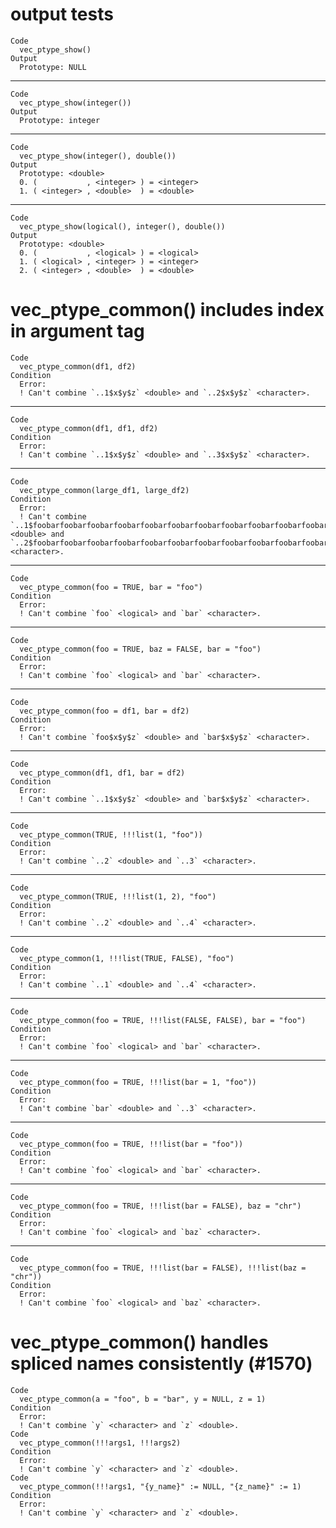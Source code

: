 # output tests

    Code
      vec_ptype_show()
    Output
      Prototype: NULL

---

    Code
      vec_ptype_show(integer())
    Output
      Prototype: integer

---

    Code
      vec_ptype_show(integer(), double())
    Output
      Prototype: <double>
      0. (           , <integer> ) = <integer>
      1. ( <integer> , <double>  ) = <double> 

---

    Code
      vec_ptype_show(logical(), integer(), double())
    Output
      Prototype: <double>
      0. (           , <logical> ) = <logical>
      1. ( <logical> , <integer> ) = <integer>
      2. ( <integer> , <double>  ) = <double> 

# vec_ptype_common() includes index in argument tag

    Code
      vec_ptype_common(df1, df2)
    Condition
      Error:
      ! Can't combine `..1$x$y$z` <double> and `..2$x$y$z` <character>.

---

    Code
      vec_ptype_common(df1, df1, df2)
    Condition
      Error:
      ! Can't combine `..1$x$y$z` <double> and `..3$x$y$z` <character>.

---

    Code
      vec_ptype_common(large_df1, large_df2)
    Condition
      Error:
      ! Can't combine `..1$foobarfoobarfoobarfoobarfoobarfoobarfoobarfoobarfoobarfoobarfoobarfoobarfoobarfoobarfoobarfoobarfoobarfoobarfoobarfoobar$y$z` <double> and `..2$foobarfoobarfoobarfoobarfoobarfoobarfoobarfoobarfoobarfoobarfoobarfoobarfoobarfoobarfoobarfoobarfoobarfoobarfoobarfoobar$y$z` <character>.

---

    Code
      vec_ptype_common(foo = TRUE, bar = "foo")
    Condition
      Error:
      ! Can't combine `foo` <logical> and `bar` <character>.

---

    Code
      vec_ptype_common(foo = TRUE, baz = FALSE, bar = "foo")
    Condition
      Error:
      ! Can't combine `foo` <logical> and `bar` <character>.

---

    Code
      vec_ptype_common(foo = df1, bar = df2)
    Condition
      Error:
      ! Can't combine `foo$x$y$z` <double> and `bar$x$y$z` <character>.

---

    Code
      vec_ptype_common(df1, df1, bar = df2)
    Condition
      Error:
      ! Can't combine `..1$x$y$z` <double> and `bar$x$y$z` <character>.

---

    Code
      vec_ptype_common(TRUE, !!!list(1, "foo"))
    Condition
      Error:
      ! Can't combine `..2` <double> and `..3` <character>.

---

    Code
      vec_ptype_common(TRUE, !!!list(1, 2), "foo")
    Condition
      Error:
      ! Can't combine `..2` <double> and `..4` <character>.

---

    Code
      vec_ptype_common(1, !!!list(TRUE, FALSE), "foo")
    Condition
      Error:
      ! Can't combine `..1` <double> and `..4` <character>.

---

    Code
      vec_ptype_common(foo = TRUE, !!!list(FALSE, FALSE), bar = "foo")
    Condition
      Error:
      ! Can't combine `foo` <logical> and `bar` <character>.

---

    Code
      vec_ptype_common(foo = TRUE, !!!list(bar = 1, "foo"))
    Condition
      Error:
      ! Can't combine `bar` <double> and `..3` <character>.

---

    Code
      vec_ptype_common(foo = TRUE, !!!list(bar = "foo"))
    Condition
      Error:
      ! Can't combine `foo` <logical> and `bar` <character>.

---

    Code
      vec_ptype_common(foo = TRUE, !!!list(bar = FALSE), baz = "chr")
    Condition
      Error:
      ! Can't combine `foo` <logical> and `baz` <character>.

---

    Code
      vec_ptype_common(foo = TRUE, !!!list(bar = FALSE), !!!list(baz = "chr"))
    Condition
      Error:
      ! Can't combine `foo` <logical> and `baz` <character>.

# vec_ptype_common() handles spliced names consistently (#1570)

    Code
      vec_ptype_common(a = "foo", b = "bar", y = NULL, z = 1)
    Condition
      Error:
      ! Can't combine `y` <character> and `z` <double>.
    Code
      vec_ptype_common(!!!args1, !!!args2)
    Condition
      Error:
      ! Can't combine `y` <character> and `z` <double>.
    Code
      vec_ptype_common(!!!args1, "{y_name}" := NULL, "{z_name}" := 1)
    Condition
      Error:
      ! Can't combine `y` <character> and `z` <double>.

